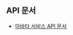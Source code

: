 ## API 문서

- [아바타 서비스 API 문서](https://www.codeit.kr/tutorials/105/%EC%95%84%EB%B0%94%ED%83%80%20%EC%84%9C%EB%B9%84%EC%8A%A4%20API%20%EB%AC%B8%EC%84%9C)
